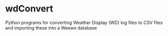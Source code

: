 wdConvert
=========

Python programs for converting Weather Display (WD) log files to CSV files and importing these into a Weewx database
